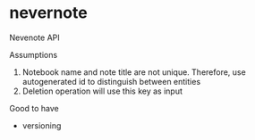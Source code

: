 # nevernote
Nevenote API


Assumptions 
1. Notebook name and note title are not unique. Therefore, use autogenerated id to distinguish between entities
2. Deletion operation will use this key as input






Good to have
- versioning

